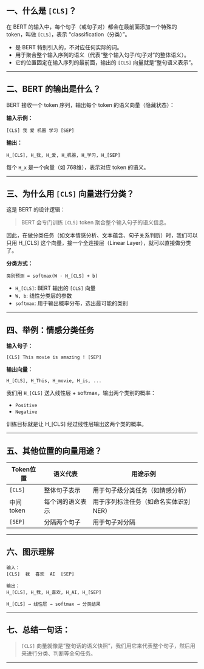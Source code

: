 ## 一、什么是 `[CLS]`？

在 BERT 的输入中，每个句子（或句子对）都会在最前面添加一个特殊的 token，叫做 `[CLS]`，表示 “classification（分类）”。

- 是 BERT 特别引入的，不对应任何实际的词。
- 用于聚合整个输入序列的语义（代表“整个输入句子/句子对”的整体语义）。
- 它的位置固定在输入序列的最前面，输出的 `[CLS]` 向量就是“整句语义表示”。

---

## 二、BERT 的输出是什么？

BERT 接收一个 token 序列，输出每个 token 的语义向量（隐藏状态）：

**输入示例：**

```
[CLS] 我 爱 机器 学习 [SEP]
```

**输出：**

```
H_[CLS], H_我, H_爱, H_机器, H_学习, H_[SEP]
```

每个 `H_x` 是一个向量（如 768维），表示对应 token 的语义。

---

## 三、为什么用 `[CLS]` 向量进行分类？

这是 BERT 的设计逻辑：

> BERT 会专门训练 `[CLS]` token 聚合整个输入句子的语义信息。

因此，在做分类任务（如文本情感分析、文本蕴含、句子关系判断）时，我们可以只用 H_[CLS] 这个向量，接一个全连接层（Linear Layer），就可以直接做分类了。

**分类方式：**

```text
类别预测 = softmax(W · H_[CLS] + b)
```

- `H_[CLS]`: BERT 输出的 `[CLS]` 向量
- `W, b`: 线性分类层的参数
- `softmax`: 用于输出概率分布，选出最可能的类别

---

## 四、举例：情感分类任务

**输入句子：**

```
[CLS] This movie is amazing ! [SEP]
```

**输出向量：**

```
H_[CLS], H_This, H_movie, H_is, ...
```

我们用 `H_[CLS]` 送入线性层 + softmax，输出两个类别的概率：

- `Positive`
- `Negative`

训练目标就是让 H_[CLS] 经过线性层输出这两个类的概率。

---

## 五、其他位置的向量用途？

| Token位置   | 语义代表         | 用途示例                           |
|-------------|------------------|------------------------------------|
| `[CLS]`     | 整体句子表示     | 用于句子级分类任务（如情感分析）   |
| 中间 token  | 每个词的语义表示 | 用于序列标注任务（如命名实体识别NER） |
| `[SEP]`     | 分隔两个句子     | 用于句子对分隔                     |

---

## 六、图示理解

```text
输入：
[CLS]  我  喜欢  AI  [SEP]

输出：
H_[CLS], H_我, H_喜欢, H_AI, H_[SEP]

H_[CLS] → 线性层 → softmax → 分类结果
```

---

## 七、总结一句话：

> `[CLS]` 向量就像是“整句话的语义快照”，我们用它来代表整个句子，然后用来进行分类、判断等全句任务。

---